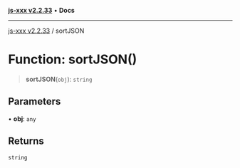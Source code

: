 [**js-xxx v2.2.33**](../README.md) • **Docs**

***

[js-xxx v2.2.33](../README.md) / sortJSON

# Function: sortJSON()

> **sortJSON**(`obj`): `string`

## Parameters

• **obj**: `any`

## Returns

`string`
